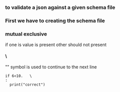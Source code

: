 ### to validate a json against a given schema file

### First we have to creating the schema file

### mutual exclusive 
if one is value is present other should not present 

#### \
"\" symbol is used to continue to the next line

```
if 6<10.   \
:
  print("correct")
```
